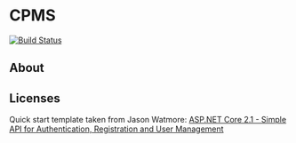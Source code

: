 ﻿CPMS
======

[![Build Status](https://grignola.visualstudio.com/CPMS/_apis/build/status/CPMS-CI)](https://grignola.visualstudio.com/CPMS/_build/latest?definitionId=5)

## About ##

## Licenses ##

Quick start template taken from Jason Watmore: [ASP.NET Core 2.1 - Simple API for Authentication, Registration and User Management](http://jasonwatmore.com/post/2018/06/26/aspnet-core-21-simple-api-for-authentication-registration-and-user-management)
